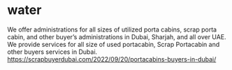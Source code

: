 # water
We offer administrations for all sizes of utilized porta cabins, scrap porta cabin, and other buyer’s administrations in Dubai, Sharjah, and all over UAE. We provide services for all size of used portacabin, Scrap Portacabin and other buyers services in Dubai. https://scrapbuyerdubai.com/2022/09/20/portacabins-buyers-in-dubai/ 
